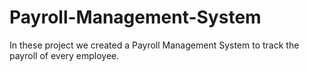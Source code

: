 # Payroll-Management-System

In these project we created a Payroll Management System to track the payroll of every employee.
